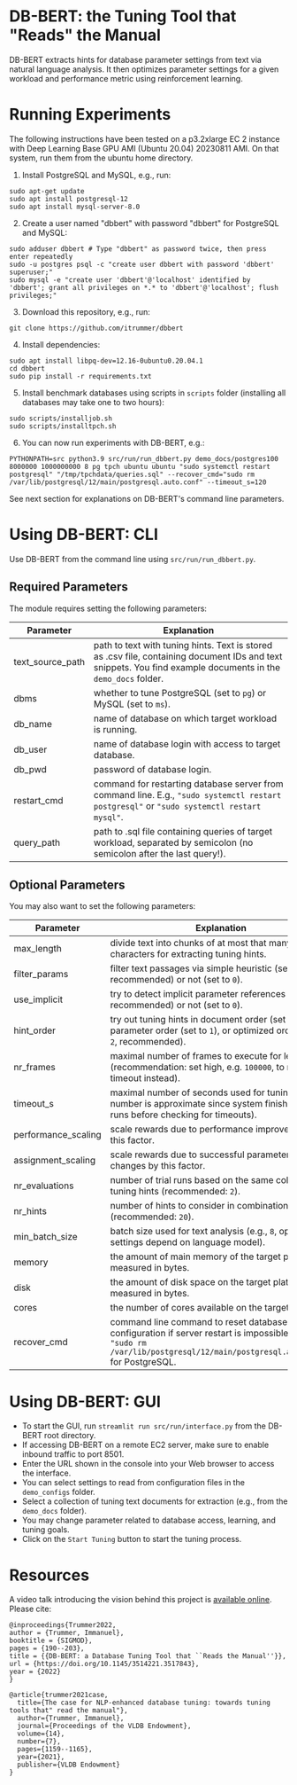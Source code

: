 # DB-BERT: the Tuning Tool that "Reads" the Manual

DB-BERT extracts hints for database parameter settings from text via natural language analysis. It then optimizes parameter settings for a given workload and performance metric using reinforcement learning.

# Running Experiments

The following instructions have been tested on a p3.2xlarge EC 2 instance with Deep Learning Base GPU AMI (Ubuntu 20.04) 20230811 AMI. On that system, run them from the ubuntu home directory.

1. Install PostgreSQL and MySQL, e.g., run:
```
sudo apt-get update
sudo apt install postgresql-12
sudo apt install mysql-server-8.0
```
2. Create a user named "dbbert" with password "dbbert" for PostgreSQL and MySQL:
```
sudo adduser dbbert # Type "dbbert" as password twice, then press enter repeatedly
sudo -u postgres psql -c "create user dbbert with password 'dbbert' superuser;"
sudo mysql -e "create user 'dbbert'@'localhost' identified by 'dbbert'; grant all privileges on *.* to 'dbbert'@'localhost'; flush privileges;"
```
3. Download this repository, e.g., run:
```
git clone https://github.com/itrummer/dbbert
```
4. Install dependencies:
```
sudo apt install libpq-dev=12.16-0ubuntu0.20.04.1
cd dbbert
sudo pip install -r requirements.txt
```
5. Install benchmark databases using scripts in `scripts` folder (installing all databases may take one to two hours):
```
sudo scripts/installjob.sh
sudo scripts/installtpch.sh
```
6. You can now run experiments with DB-BERT, e.g.:
```
PYTHONPATH=src python3.9 src/run/run_dbbert.py demo_docs/postgres100 8000000 1000000000 8 pg tpch ubuntu ubuntu "sudo systemctl restart postgresql" "/tmp/tpchdata/queries.sql" --recover_cmd="sudo rm /var/lib/postgresql/12/main/postgresql.auto.conf" --timeout_s=120
```
See next section for explanations on DB-BERT's command line parameters.

# Using DB-BERT: CLI

Use DB-BERT from the command line using `src/run/run_dbbert.py`. 

## Required Parameters

The module requires setting the following parameters:

| Parameter | Explanation |
| --- | --- |
| text_source_path | path to text with tuning hints. Text is stored as .csv file, containing document IDs and text snippets. You find example documents in the `demo_docs` folder. |
| dbms | whether to tune PostgreSQL (set to `pg`) or MySQL (set to `ms`). |
| db_name | name of database on which target workload is running. |
| db_user | name of database login with access to target database. |
| db_pwd | password of database login. |
| restart_cmd | command for restarting database server from command line. E.g., `"sudo systemctl restart postgresql"` or `"sudo systemctl restart mysql"`. |
| query_path | path to .sql file containing queries of target workload, separated by semicolon (no semicolon after the last query!). |

## Optional Parameters

You may also want to set the following parameters:

| Parameter | Explanation |
| --- | --- |
| max_length | divide text into chunks of at most that many characters for extracting tuning hints. |
| filter_params | filter text passages via simple heuristic (set to `1`, recommended) or not (set to `0`). |
| use_implicit | try to detect implicit parameter references (set to `1`, recommended) or not (set to `0`). |
| hint_order | try out tuning hints in document order (set to `0`), parameter order (set to `1`), or optimized order (set to `2`, recommended). |
| nr_frames | maximal number of frames to execute for learning (recommendation: set high, e.g. `100000`, to rely on timeout instead). |
| timeout_s | maximal number of seconds used for tuning (this number is approximate since system finishes trial runs before checking for timeouts). |
| performance_scaling | scale rewards due to performance improvements by this factor. |
| assignment_scaling | scale rewards due to successful parameter value changes by this factor. |
| nr_evaluations | number of trial runs based on the same collection of tuning hints (recommended: `2`). |
| nr_hints | number of hints to consider in combination (recommended: `20`). |
| min_batch_size | batch size used for text analysis (e.g., `8`, optimal settings depend on language model). |
| memory | the amount of main memory of the target platform, measured in bytes. |
| disk | the amount of disk space on the target platform, measured in bytes. |
| cores | the number of cores available on the target platform. |
| recover_cmd | command line command to reset database configuration if server restart is impossible. E.g., use `"sudo rm /var/lib/postgresql/12/main/postgresql.auto.conf"` for PostgreSQL. |

# Using DB-BERT: GUI

- To start the GUI, run `streamlit run src/run/interface.py` from the DB-BERT root directory.
- If accessing DB-BERT on a remote EC2 server, make sure to enable inbound traffic to port 8501.
- Enter the URL shown in the console into your Web browser to access the interface.
- You can select settings to read from configuration files in the `demo_configs` folder.
- Select a collection of tuning text documents for extraction (e.g., from the `demo_docs` folder).
- You may change parameter related to database access, learning, and tuning goals.
- Click on the `Start Tuning` button to start the tuning process.

# Resources

A video talk introducing the vision behind this project is [available online](https://youtu.be/Spa5qzKbJ4M). Please cite:

```
@inproceedings{Trummer2022,
author = {Trummer, Immanuel},
booktitle = {SIGMOD},
pages = {190--203},
title = {{DB-BERT: a Database Tuning Tool that ``Reads the Manual''}},
url = {https://doi.org/10.1145/3514221.3517843},
year = {2022}
}

@article{trummer2021case,
  title={The case for NLP-enhanced database tuning: towards tuning tools that" read the manual"},
  author={Trummer, Immanuel},
  journal={Proceedings of the VLDB Endowment},
  volume={14},
  number={7},
  pages={1159--1165},
  year={2021},
  publisher={VLDB Endowment}
}
```

